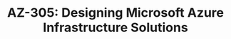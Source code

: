 ---
title: "AZ-305: Designing Microsoft Azure Infrastructure Solutions"
courseThumb: images/courses/azure.png
# page title background image
bg_image: ""
# meta description
description : "This course provides students with the key knowledge to help prepare for Exam AZ-305."
---